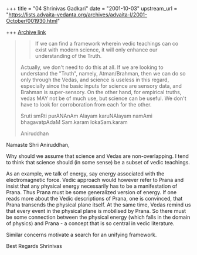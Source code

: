 +++
title = "04 Shrinivas Gadkari"
date = "2001-10-03"
upstream_url = "https://lists.advaita-vedanta.org/archives/advaita-l/2001-October/001930.html"

+++
[Archive link](https://lists.advaita-vedanta.org/archives/advaita-l/2001-October/001930.html)

>>If we can find a framework wherein vedic teachings can
>>co exist with modern science, it will only enhance our
>>understanding of the Truth.
>
>Actually, we don't need to do this at all. If we are looking to understand
>the "Truth", namely, Atman/Brahman, then we can do so only through the
>Vedas, and science is useless in this regard, especially since the basic
>inputs for science are sensory data, and Brahman is super-sensory. On the
>other hand, for empirical truths, vedas MAY not be of much use, but
>science can be useful. We don't have to look for corroboration from each
>for the other.
>
>Sruti smRti purANAnAm Alayam karuNAlayam
>namAmi bhagavatpAdaM Sam.karam lokaSam.karam
>
>Aniruddhan

Namaste Shri Aniruddhan,

Why should we assume that science and Vedas are non-overlapping.
I tend to think that science should (in some sense) be a subset
of vedic teachings.

As an example, we talk of energy, say energy associated with
the electromagnetic force. Vedic approach would however refer
to Prana and insist that any physical energy necessarily has
to be a manifestation of Prana. Thus Prana must be some generalized
version of energy. If one reads more about the Vedic descriptions
of Prana, one is convinced, that Prana transends the physical
plane itself. At the same time, Vedas remind us that every
event in the physical plane is mobilised by Prana. So there must
be some connection between the physical energy (which falls in the
domain of physics) and Prana - a concept that is so central in vedic
literature.

Similar concerns motivate a search for an unifying framework.

Best Regards
Shrinivas

